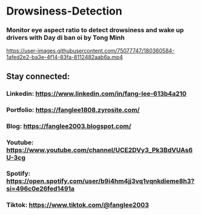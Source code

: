 # Drowsiness-Detection

### Monitor eye aspect ratio to detect drowsiness and wake up drivers with Day di ban oi by Tong Minh

https://user-images.githubusercontent.com/75077747/180360584-1afed2e2-ba3e-4f14-83fa-8112482aab6a.mp4

## Stay connected:

### Linkedin: https://www.linkedin.com/in/fang-lee-613b4a210
### Portfolio: https://fanglee1808.zyrosite.com/
### Blog: https://fanglee2003.blogspot.com/
### Youtube: https://www.youtube.com/channel/UCE2DVy3_Pk3BdVUAs6U-3cg
### Spotify: https://open.spotify.com/user/b9i4hm4jj3vq1vqnkdieme8h3?si=496c0e26fed1491a
### Tiktok: https://www.tiktok.com/@fanglee2003

